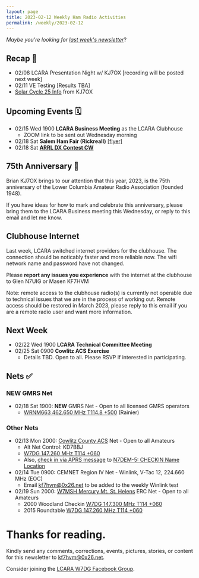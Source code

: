 ```yaml
---
layout: page
title: 2023-02-12 Weekly Ham Radio Activities
permalink: /weekly/2023-02-12
---
```


_Maybe you're looking for [last week's newsletter](/weekly/2023-02-05)_?

## Recap 🔁

* 02/08 LCARA Presentation Night w/ KJ7OX [recording will be posted next week]
* 02/11 VE Testing [Results TBA]
* [Solar Cycle 25 Info](https://www.kf7hvm.com/weekly/2023-02-05#solar-cycle-25) from KJ7OX

## Upcoming Events 🗓

* 02/15 Wed 1900 **LCARA Business Meeting** as the LCARA Clubhouse
  * ZOOM link to be sent out Wednesday morning
* 02/18 Sat **Salem Ham Fair (Rickreall)** [[flyer]](http://www.w7sra.org/flyer2023.pdf)
* 02/18 Sat [**ARRL DX Contest CW**](http://www.arrl.org/arrl-dx)

## 75th Anniversary 🎂

Brian KJ7OX brings to our attention that this year, 2023, is the 75th anniversary
of the Lower Columbia Amateur Radio Association (founded 1948).

If you have ideas for how to mark and celebrate this anniversary, please bring
them to the LCARA Business meeting this Wednesday, or reply to this email and
let me know.

## Clubhouse Internet

Last week, LCARA switched internet providers for the clubhouse. The connection
should be noticably faster and more reliable now. The wifi network name and
password have not changed.

Please **report any issues you experience** with the internet at the clubhouse
to Glen N7UIG or Masen KF7HVM

Note: remote access to the clubhouse radio(s) is currently not operable due to
technical issues that we are in the process of working out. Remote access should
be restored in March 2023, please reply to this email if you are a remote radio
user and want more information.

## Next Week

* 02/22 Wed 1900 **LCARA Technical Committee Meeting**
* 02/25 Sat 0900 **Cowlitz ACS Exercise**
  * Details TBD. Open to all. Please RSVP if interested in participating.

## Nets ✅

### NEW GMRS Net

- 02/18 Sat 1900: **NEW** GMRS Net - Open to all licensed GMRS operators
  - [WRNM663 462.650 MHz T114.8 +500](https://www.repeaterbook.com/gmrs/details.php?state_id=53&ID=367) (Rainier)

### Other Nets

- 02/13 Mon 2000: [Cowlitz County ACS](http://cowlitzradio.org/) Net - Open to all Amateurs
  - Alt Net Control: KD7BBJ
  - [W7DG 147.260 MHz T114 +060](https://www.repeaterbook.com/repeaters/details.php?ID=408&state_id=53)
  - Also, [check in via APRS message](/info/aprsnet/) to [N7DEM-5: CHECKIN Name Location](https://aprs.fi/?c=message&call=N7DEM-5)
- 02/14 Tue 0900: CEMNET Region IV Net - Winlink, V-Tac 12, 224.660 MHz (EOC)
  - Email [kf7hvm@0x26.net](mailto:kf7hvm@0x26.net) to be added to the weekly
    Winlink test
- 02/19 Sun 2000: [W7MSH Mercury Mt. St. Helens](https://www.w7msh.org) ERC Net - Open to all Amateurs
  - 2000 Woodland Checkin [W7DG 147.300 MHz T114 +060](https://www.repeaterbook.com/repeaters/details.php?state_id=53&ID=412)
  - 2015 Roundtable [W7DG 147.260 MHz T114 +060](https://www.repeaterbook.com/repeaters/details.php?ID=408&state_id=53)

# Thanks for reading. 

Kindly send any comments, corrections, events, pictures, stories, or content for
this newsletter to [kf7hvm@0x26.net](mailto:kf7hvm@0x26.net).

Consider joining the [LCARA W7DG Facebook Group](https://www.facebook.com/groups/LCARA.W7DG/).
